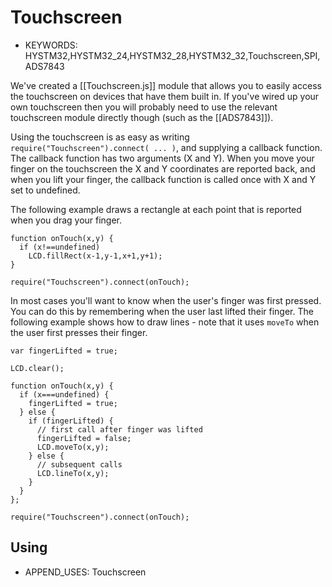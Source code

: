 <!--- Copyright (c) 2013 Gordon Williams, Pur3 Ltd. See the file LICENSE for copying permission. -->
Touchscreen
==========

* KEYWORDS: HYSTM32,HYSTM32_24,HYSTM32_28,HYSTM32_32,Touchscreen,SPI,ADS7843

We've created a [[Touchscreen.js]] module that allows you to easily access the touchscreen on devices that have them built in. If you've wired up your own touchscreen then you will probably need to use the relevant touchscreen module directly though (such as the [[ADS7843]]). 

Using the touchscreen is as easy as writing ```require("Touchscreen").connect( ... )```, and supplying a callback function. The callback function has two arguments (X and Y). When you move your finger on the touchscreen the X and Y coordinates are reported back, and when you lift your finger, the callback function is called once with X and Y set to undefined.

The following example draws a rectangle at each point that is reported when you drag your finger.

```
function onTouch(x,y) {
  if (x!==undefined)
    LCD.fillRect(x-1,y-1,x+1,y+1);
}

require("Touchscreen").connect(onTouch);
```

In most cases you'll want to know when the user's finger was first pressed. You can do this by remembering when the user last lifted their finger. The following example shows how to draw lines - note that it uses ```moveTo``` when the user first presses their finger.

```
var fingerLifted = true;

LCD.clear();

function onTouch(x,y) {
  if (x===undefined) {
    fingerLifted = true;
  } else {
    if (fingerLifted) {
      // first call after finger was lifted
      fingerLifted = false;
      LCD.moveTo(x,y);
    } else {
      // subsequent calls
      LCD.lineTo(x,y);
    }
  }
};

require("Touchscreen").connect(onTouch);
```

Using 
-----

* APPEND_USES: Touchscreen
